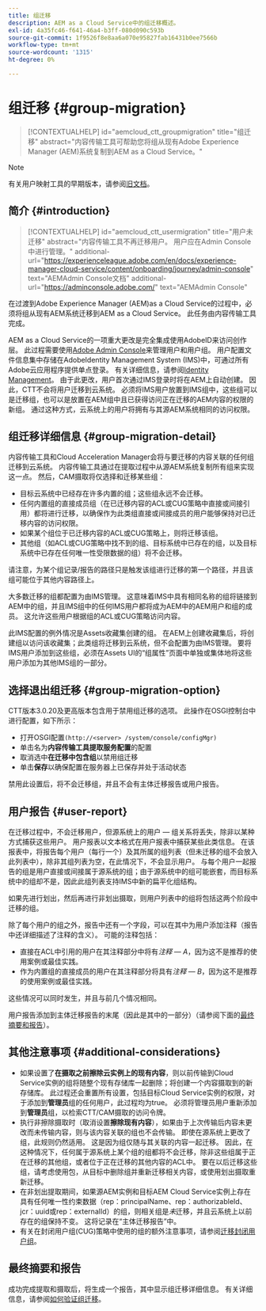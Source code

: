 ```yaml
---
title: 组迁移
description: AEM as a Cloud Service中的组迁移概述。
exl-id: 4a35fc46-f641-46a4-b3ff-080d090c593b
source-git-commit: 1f9526f8e8aa6a070e95827fab16431b0ee7566b
workflow-type: tm+mt
source-wordcount: '1315'
ht-degree: 0%

---
```



# 组迁移 {#group-migration}

>[!CONTEXTUALHELP]
>id="aemcloud_ctt_groupmigration"
>title="组迁移"
>abstract="内容传输工具可帮助您将组从现有Adobe Experience Manager (AEM)系统复制到AEM as a Cloud Service。"

>[!NOTE]
>有关用户映射工具的早期版本，请参阅[旧文档](/help/journey-migration/content-transfer-tool/user-mapping-tool-legacy/considerations-user-mapping-tool-legacy.md)。

## 简介 {#introduction}

>[!CONTEXTUALHELP]
>id="aemcloud_ctt_usermigration"
>title="用户未迁移"
>abstract="内容传输工具不再迁移用户。 用户应在Admin Console中进行管理。"
>additional-url="https://experienceleague.adobe.com/en/docs/experience-manager-cloud-service/content/onboarding/journey/admin-console" text="AEMAdmin Console文档"
>additional-url="https://adminconsole.adobe.com/" text="AEMAdmin Console"

在过渡到Adobe Experience Manager (AEM)as a Cloud Service的过程中，必须将组从现有AEM系统迁移到AEM as a Cloud Service。 此任务由内容传输工具完成。

AEM as a Cloud Service的一项重大更改是完全集成使用AdobeID来访问创作层。 此过程需要使用[Adobe Admin Console](https://helpx.adobe.com/cn/enterprise/using/admin-console.html)来管理用户和用户组。 用户配置文件信息集中存储在AdobeIdentity Management System (IMS)中，可通过所有Adobe云应用程序提供单点登录。 有关详细信息，请参阅[Identity Management](https://experienceleague.adobe.com/docs/experience-manager-cloud-service/content/overview/what-is-new-and-different.html#identity-management)。 由于此更改，用户首次通过IMS登录时将在AEM上自动创建。  因此，CTT不会将用户迁移到云系统。  必须将IMS用户放置到IMS组中，这些组可以是迁移组，也可以是放置在AEM组中且已获得访问正在迁移的AEM内容的权限的新组。  通过这种方式，云系统上的用户将拥有与其源AEM系统相同的访问权限。

## 组迁移详细信息 {#group-migration-detail}

内容传输工具和Cloud Acceleration Manager会将与要迁移的内容关联的任何组迁移到云系统。 内容传输工具通过在提取过程中从源AEM系统复制所有组来实现这一点。 然后，CAM摄取将仅选择和迁移某些组：

* 目标云系统中已经存在许多内置的组；这些组永远不会迁移。
* 任何内置组的直接成员组（在已迁移内容的ACL或CUG策略中直接或间接引用）都将进行迁移，以确保作为此类组直接或间接成员的用户能够保持对已迁移内容的访问权限。
* 如果某个组位于已迁移内容的ACL或CUG策略上，则将迁移该组。
* 其他组（如ACL或CUG策略中找不到的组、目标系统中已存在的组，以及目标系统中已存在任何唯一性受限数据的组）将不会迁移。

请注意，为某个组记录/报告的路径只是触发该组进行迁移的第一个路径，并且该组可能位于其他内容路径上。

大多数迁移的组都配置为由IMS管理。  这意味着IMS中具有相同名称的组将链接到AEM中的组，并且IMS组中的任何IMS用户都将成为AEM中的AEM用户和组的成员。  这允许这些用户根据组的ACL或CUG策略访问内容。

此IMS配置的例外情况是Assets收藏集创建的组。 在AEM上创建收藏集后，将创建组以访问该收藏集；此类组将迁移到云系统，但不会配置为由IMS管理。  要将IMS用户添加到这些组，必须在Assets UI的“组属性”页面中单独或集体地将这些用户添加为其他IMS组的一部分。


## 选择退出组迁移 {#group-migration-option}

CTT版本3.0.20及更高版本包含用于禁用组迁移的选项。  此操作在OSGI控制台中进行配置，如下所示：

* 打开OSGI配置`(http://<server> /system/console/configMgr)`
* 单击名为&#x200B;**内容传输工具提取服务配置**&#x200B;的配置
* 取消选中&#x200B;**在迁移中包含组**&#x200B;以禁用组迁移
* 单击&#x200B;**保存**&#x200B;以确保配置在服务器上已保存并处于活动状态

禁用此设置后，将不会迁移组，并且不会有主体迁移报告或用户报告。

## 用户报告 {#user-report}

在迁移过程中，不会迁移用户，但源系统上的用户 — 组关系将丢失，除非以某种方式捕获这些用户。  用户报表以文本格式在用户报表中捕获某些此类信息。 在该报表中，将报告每个用户（每行一个）及其所属的组列表（但未迁移的组不会放入此列表中），除非其组列表为空，在此情况下，不会显示用户。 与每个用户一起报告的组是用户直接或间接属于源系统的组；由于源系统中的组可能嵌套，而目标系统中的组却不是，因此此组列表支持IMS中新的扁平化组结构。

如果先进行划出，然后再进行非划出摄取，则用户列表中的组将包括这两个阶段中迁移的组。

除了每个用户的组之外，报告中还有一个字段，可以在其中为用户添加注释（报告中还详细描述了注释的含义）。  可能的注释包括：

* 直接在ACL中引用的用户在其注释部分中将有&#x200B;*注释 — A*，因为这不是推荐的使用案例或最佳实践。
* 作为内置组的直接成员的用户在其注释部分将具有&#x200B;*注释 — B*，因为这不是推荐的使用案例或最佳实践。

这些情况可以同时发生，并且与前几个情况相同。

用户报告添加到主体迁移报告的末尾（因此是其中的一部分）（请参阅下面的[最终摘要和报告](#final-summary-and-report)）。

## 其他注意事项 {#additional-considerations}

* 如果设置了&#x200B;**在摄取之前擦除云实例上的现有内容**，则以前传输到Cloud Service实例的组将随整个现有存储库一起删除；将创建一个内容摄取到的新存储库。 此过程还会重置所有设置，包括目标Cloud Service实例的权限，对于添加到&#x200B;**管理员**&#x200B;组的任何用户，此过程均为true。 必须将管理员用户重新添加到&#x200B;**管理员**&#x200B;组，以检索CTT/CAM摄取的访问令牌。
* 执行非擦除摄取时（取消设置&#x200B;**擦除现有内容**），如果由于上次传输后内容未更改而未传输内容，则与该内容关联的组也不会传输。 即使在源系统上更改了组，此规则仍然适用。 这是因为组仅随与其关联的内容一起迁移。 因此，在这种情况下，任何属于源系统上某个组的组都将不会迁移，除非这些组属于正在迁移的其他组，或者位于正在迁移的其他内容的ACL中。 要在以后迁移这些组，请考虑使用包，从目标中删除组并重新迁移相关内容，或使用划出摄取重新迁移。
* 在非划出提取期间，如果源AEM实例和目标AEM Cloud Service实例上存在具有任何唯一性约束数据（rep：principalName、rep：authorizableId、jcr：uuid或rep：externalId）的组，则相关组是&#x200B;_未_&#x200B;迁移，并且云系统上以前存在的组保持不变。 这将记录在“主体迁移报告”中。
* 有关在封闭用户组(CUG)策略中使用的组的额外注意事项，请参阅[迁移封闭用户组](/help/journey-migration/content-transfer-tool/using-content-transfer-tool/closed-user-groups-migration.md)。

## 最终摘要和报告

成功完成提取和摄取后，将生成一个报告，其中显示组迁移详细信息。 有关详细信息，请参阅[如何验证组迁移](/help/journey-migration/content-transfer-tool/using-content-transfer-tool/validating-content-transfers.md#how-to-validate-group-migration)。
